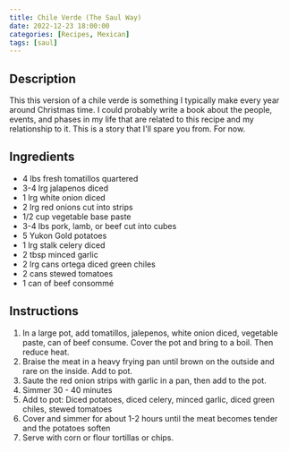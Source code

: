 ```yaml
---
title: Chile Verde (The Saul Way)
date: 2022-12-23 18:00:00
categories: [Recipes, Mexican]
tags: [saul]
---
```


## Description
This this version of a chile verde is something I typically make every year around Christmas time. I could probably write a book about the people, events, and phases in my life that are related to this recipe and my relationship to it. This is a story that I'll spare you from. For now.

## Ingredients


- 4 lbs fresh tomatillos quartered
- 3-4 lrg jalapenos diced
- 1 lrg white onion diced
- 2 lrg red onions cut into strips
- 1/2 cup vegetable base paste
- 3-4 lbs pork, lamb, or beef cut into cubes
- 5 Yukon Gold potatoes
- 1 lrg stalk celery diced
- 2 tbsp minced garlic
- 2 lrg cans ortega diced green chiles
- 2 cans stewed tomatoes
- 1 can of beef consommé 



## Instructions

1. In a large pot, add tomatillos, jalepenos, white onion diced, vegetable paste, can of beef consume. Cover the pot and bring to a boil. Then reduce heat.
2. Braise the meat in a heavy frying pan until brown on the outside and rare on the inside. Add to pot.
3. Saute the red onion strips with garlic in a pan, then add to the pot.
4. Simmer 30 - 40 minutes
5. Add to pot: Diced potatoes, diced celery, minced garlic, diced green chiles, stewed tomatoes
6. Cover and simmer for about 1-2 hours until the meat becomes tender and the potatoes soften
7. Serve with corn or flour tortillas or chips.